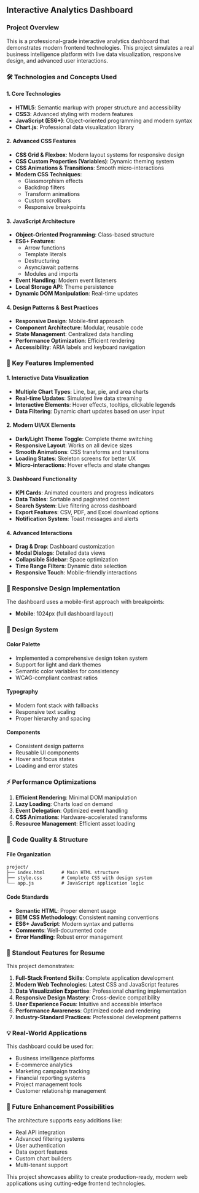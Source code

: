 ## Interactive Analytics Dashboard 

### **Project Overview**
This is a professional-grade interactive analytics dashboard that demonstrates modern frontend technologies. This project simulates a real business intelligence platform with live data visualization, responsive design, and advanced user interactions.

### **🛠️ Technologies and Concepts Used**

#### **1. Core Technologies**
- **HTML5**: Semantic markup with proper structure and accessibility
- **CSS3**: Advanced styling with modern features
- **JavaScript (ES6+)**: Object-oriented programming and modern syntax
- **Chart.js**: Professional data visualization library

#### **2. Advanced CSS Features**
- **CSS Grid & Flexbox**: Modern layout systems for responsive design
- **CSS Custom Properties (Variables)**: Dynamic theming system
- **CSS Animations & Transitions**: Smooth micro-interactions
- **Modern CSS Techniques**:
  - Glassmorphism effects
  - Backdrop filters
  - Transform animations
  - Custom scrollbars
  - Responsive breakpoints

#### **3. JavaScript Architecture**
- **Object-Oriented Programming**: Class-based structure
- **ES6+ Features**:
  - Arrow functions
  - Template literals
  - Destructuring
  - Async/await patterns
  - Modules and imports
- **Event Handling**: Modern event listeners
- **Local Storage API**: Theme persistence
- **Dynamic DOM Manipulation**: Real-time updates

#### **4. Design Patterns & Best Practices**
- **Responsive Design**: Mobile-first approach
- **Component Architecture**: Modular, reusable code
- **State Management**: Centralized data handling
- **Performance Optimization**: Efficient rendering
- **Accessibility**: ARIA labels and keyboard navigation

### **🎯 Key Features Implemented**

#### **1. Interactive Data Visualization**
- **Multiple Chart Types**: Line, bar, pie, and area charts
- **Real-time Updates**: Simulated live data streaming
- **Interactive Elements**: Hover effects, tooltips, clickable legends
- **Data Filtering**: Dynamic chart updates based on user input

#### **2. Modern UI/UX Elements**
- **Dark/Light Theme Toggle**: Complete theme switching
- **Responsive Layout**: Works on all device sizes
- **Smooth Animations**: CSS transforms and transitions
- **Loading States**: Skeleton screens for better UX
- **Micro-interactions**: Hover effects and state changes

#### **3. Dashboard Functionality**
- **KPI Cards**: Animated counters and progress indicators
- **Data Tables**: Sortable and paginated content
- **Search System**: Live filtering across dashboard
- **Export Features**: CSV, PDF, and Excel download options
- **Notification System**: Toast messages and alerts

#### **4. Advanced Interactions**
- **Drag & Drop**: Dashboard customization
- **Modal Dialogs**: Detailed data views
- **Collapsible Sidebar**: Space optimization
- **Time Range Filters**: Dynamic date selection
- **Responsive Touch**: Mobile-friendly interactions

### **📱 Responsive Design Implementation**

The dashboard uses a mobile-first approach with breakpoints:
- **Mobile**:  1024px (full dashboard layout)

### **🎨 Design System**

#### **Color Palette**
- Implemented a comprehensive design token system
- Support for light and dark themes
- Semantic color variables for consistency
- WCAG-compliant contrast ratios

#### **Typography**
- Modern font stack with fallbacks
- Responsive text scaling
- Proper hierarchy and spacing

#### **Components**
- Consistent design patterns
- Reusable UI components
- Hover and focus states
- Loading and error states

### **⚡ Performance Optimizations**

1. **Efficient Rendering**: Minimal DOM manipulation
2. **Lazy Loading**: Charts load on demand
3. **Event Delegation**: Optimized event handling
4. **CSS Animations**: Hardware-accelerated transforms
5. **Resource Management**: Efficient asset loading

### **🔧 Code Quality & Structure**

#### **File Organization**
```
project/
├── index.html      # Main HTML structure
├── style.css       # Complete CSS with design system
└── app.js          # JavaScript application logic
```

#### **Code Standards**
- **Semantic HTML**: Proper element usage
- **BEM CSS Methodology**: Consistent naming conventions
- **ES6+ JavaScript**: Modern syntax and patterns
- **Comments**: Well-documented code
- **Error Handling**: Robust error management

### **🚀 Standout Features for Resume**

This project demonstrates:

1. **Full-Stack Frontend Skills**: Complete application development
2. **Modern Web Technologies**: Latest CSS and JavaScript features
3. **Data Visualization Expertise**: Professional charting implementation
4. **Responsive Design Mastery**: Cross-device compatibility
5. **User Experience Focus**: Intuitive and accessible interface
6. **Performance Awareness**: Optimized code and rendering
7. **Industry-Standard Practices**: Professional development patterns

### **💡 Real-World Applications**

This dashboard could be used for:
- Business intelligence platforms
- E-commerce analytics
- Marketing campaign tracking
- Financial reporting systems
- Project management tools
- Customer relationship management

### **🔄 Future Enhancement Possibilities**

The architecture supports easy additions like:
- Real API integration
- Advanced filtering systems
- User authentication
- Data export features
- Custom chart builders
- Multi-tenant support

This project showcases ability to create production-ready, modern web applications using cutting-edge frontend technologies.
